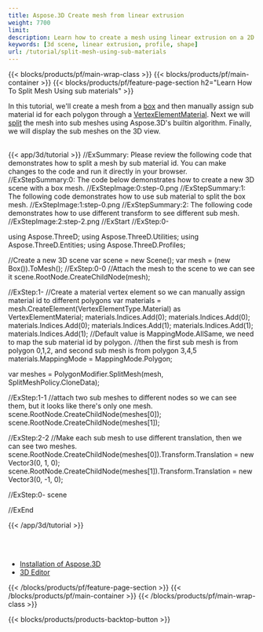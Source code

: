 ```yaml
---
title: Aspose.3D Create mesh from linear extrusion
weight: 7700
limit: 
description: Learn how to create a mesh using linear extrusion on a 2D shape
keywords: [3d scene, linear extrusion, profile, shape]
url: /tutorial/split-mesh-using-sub-materials
---
```


{{< blocks/products/pf/main-wrap-class >}}
{{< blocks/products/pf/main-container >}}
{{< blocks/products/pf/feature-page-section h2="Learn How To Split Mesh Using sub materials" >}}

<p>
In this tutorial, we'll create a mesh from a <a href="https://reference.aspose.com/3d/net/aspose.threed.entities/box/">box</a> and then manually assign sub material id for each polygon through a <a href="https://reference.aspose.com/3d/net/aspose.threed.entities/vertexelementmaterial/">VertexElementMaterial</a>. Next we will <a href="https://reference.aspose.com/3d/net/aspose.threed.entities/polygonmodifier/splitmesh/">split</a> the mesh into sub meshes using Aspose.3D's builtin algorithm. Finally, we will display the sub meshes on the 3D view.

</p>

<br />
{{< app/3d/tutorial >}}
//ExSummary: Please review the following code that demonstrates how to split a mesh by sub material id. You can make changes to the code and run it directly in your browser.
//ExStepSummary:0: The code below demonstrates how to create a new 3D scene with a box mesh.
//ExStepImage:0:step-0.png
//ExStepSummary:1: The following code demonstrates how to use sub material to split the box mesh.
//ExStepImage:1:step-0.png
//ExStepSummary:2: The following code demonstrates how to use different transform to see different sub mesh.
//ExStepImage:2:step-2.png
//ExStart
//ExStep:0-

using Aspose.ThreeD;
using Aspose.ThreeD.Utilities;
using Aspose.ThreeD.Entities;
using Aspose.ThreeD.Profiles;

//Create a new 3D scene 
var scene = new Scene();
var mesh = (new Box()).ToMesh();
//ExStep:0-0
//Attach the mesh to the scene to we can see it
scene.RootNode.CreateChildNode(mesh);

//ExStep:1-
//Create a material vertex element so we can manually assign material id to different polygons
var materials = mesh.CreateElement(VertexElementType.Material) as VertexElementMaterial;
materials.Indices.Add(0);
materials.Indices.Add(0);
materials.Indices.Add(0);
materials.Indices.Add(1);
materials.Indices.Add(1);
materials.Indices.Add(1);
//Default value is MappingMode.AllSame, we need to map the sub material id by polygon.
//then the first sub mesh is from polygon 0,1,2, and second sub mesh is from polygon 3,4,5
materials.MappingMode = MappingMode.Polygon;

var meshes = PolygonModifier.SplitMesh(mesh, SplitMeshPolicy.CloneData);

//ExStep:1-1
//attach two sub meshes to different nodes so we can see them, but it looks like there's only one mesh.
scene.RootNode.CreateChildNode(meshes[0]);
scene.RootNode.CreateChildNode(meshes[1]);

//ExStep:2-2
//Make each sub mesh to use different translation, then we can see two meshes.
scene.RootNode.CreateChildNode(meshes[0]).Transform.Translation = new Vector3(0, 1, 0);
scene.RootNode.CreateChildNode(meshes[1]).Transform.Translation = new Vector3(0, -1, 0);


//ExStep:0-
scene

//ExEnd


{{< /app/3d/tutorial >}}
<br />

<br />
<br />
<div class="code-sample">
    <ul class="link-list">
        <li class="link-item"><a href="https://docs.aspose.com/3d/net/installation/">Installation of Aspose.3D</a></li>
        <li class="link-item"><a href="https://products.aspose.app/3d/editor/">3D Editor</a></li>
    </ul>
</div>

{{< /blocks/products/pf/feature-page-section >}}
{{< /blocks/products/pf/main-container >}}
{{< /blocks/products/pf/main-wrap-class >}}

{{< blocks/products/products-backtop-button >}}

